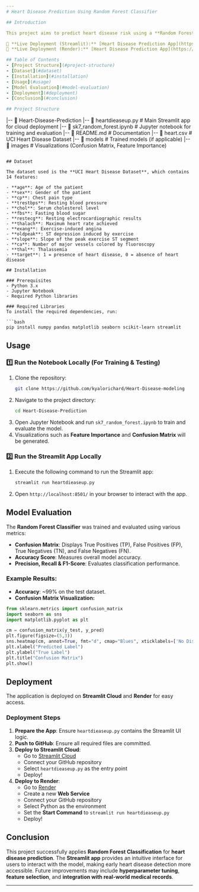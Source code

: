 ```yaml
---
# Heart Disease Prediction Using Random Forest Classifier

## Introduction

This project aims to predict heart disease risk using a **Random Forest Classifier**. The model analyzes patient health metrics such as **age, cholesterol levels, and maximum heart rate achieved** to determine the likelihood of heart disease. The application is deployed on **Streamlit Cloud** and **Render** for easy access.

🔗 **Live Deployment (Streamlit):** [Heart Disease Prediction App](https://heartdieaseuppy-nv4tmjre98gmrnhvgkhcxa.streamlit.app/)
🔗 **Live Deployment (Render):** [Heart Disease Prediction App](https://heart-disease-prediction-using-random.onrender.com/)

## Table of Contents
- [Project Structure](#project-structure)
- [Dataset](#dataset)
- [Installation](#installation)
- [Usage](#usage)
- [Model Evaluation](#model-evaluation)
- [Deployment](#deployment)
- [Conclusion](#conclusion)

## Project Structure
```
|-- 📂 Heart-Disease-Prediction
    |-- 📄 heartdieaseup.py           # Main Streamlit app for cloud deployment
    |-- 📄 sk7_random_forest.ipynb    # Jupyter notebook for training and evaluation
    |-- 📄 README.md                  # Documentation
    |-- 📄 heart.csv                   # UCI Heart Disease Dataset
    |-- 📂 models                      # Trained models (if applicable)
    |-- 📂 images                      # Visualizations (Confusion Matrix, Feature Importance)
```

## Dataset

The dataset used is the **UCI Heart Disease Dataset**, which contains 14 features:

- **age**: Age of the patient
- **sex**: Gender of the patient
- **cp**: Chest pain type
- **trestbps**: Resting blood pressure
- **chol**: Serum cholesterol level
- **fbs**: Fasting blood sugar
- **restecg**: Resting electrocardiographic results
- **thalach**: Maximum heart rate achieved
- **exang**: Exercise-induced angina
- **oldpeak**: ST depression induced by exercise
- **slope**: Slope of the peak exercise ST segment
- **ca**: Number of major vessels colored by fluoroscopy
- **thal**: Thalassemia
- **target**: 1 = presence of heart disease, 0 = absence of heart disease

## Installation

### Prerequisites
- Python 3.x
- Jupyter Notebook
- Required Python libraries

### Required Libraries
To install the required dependencies, run:

```bash
pip install numpy pandas matplotlib seaborn scikit-learn streamlit
```

## Usage

### 1️⃣ Run the Notebook Locally (For Training & Testing)
1. Clone the repository:
   ```bash
   git clone https://github.com/kyalorichard/Heart-Disease-modeling
   ```
2. Navigate to the project directory:
   ```bash
   cd Heart-Disease-Prediction
   ```
3. Open Jupyter Notebook and run `sk7_random_forest.ipynb` to train and evaluate the model.
4. Visualizations such as **Feature Importance** and **Confusion Matrix** will be generated.

### 2️⃣ Run the Streamlit App Locally
1. Execute the following command to run the Streamlit app:
   ```bash
   streamlit run heartdieaseup.py
   ```
2. Open `http://localhost:8501/` in your browser to interact with the app.

## Model Evaluation

The **Random Forest Classifier** was trained and evaluated using various metrics:

- **Confusion Matrix**: Displays True Positives (TP), False Positives (FP), True Negatives (TN), and False Negatives (FN).
- **Accuracy Score**: Measures overall model accuracy.
- **Precision, Recall & F1-Score**: Evaluates classification performance.

### Example Results:
- **Accuracy**: ~99% on the test dataset.
- **Confusion Matrix Visualization:**

```python
from sklearn.metrics import confusion_matrix
import seaborn as sns
import matplotlib.pyplot as plt

cm = confusion_matrix(y_test, y_pred)
plt.figure(figsize=(5,3))
sns.heatmap(cm, annot=True, fmt="d", cmap="Blues", xticklabels=['No Disease', 'Disease'], yticklabels=['No Disease', 'Disease'])
plt.xlabel("Predicted Label")
plt.ylabel("True Label")
plt.title("Confusion Matrix")
plt.show()
```

## Deployment

The application is deployed on **Streamlit Cloud** and **Render** for easy access.

### Deployment Steps
1. **Prepare the App**: Ensure `heartdieaseup.py` contains the Streamlit UI logic.
2. **Push to GitHub**: Ensure all required files are committed.
3. **Deploy to Streamlit Cloud**:
   - Go to [Streamlit Cloud](https://streamlit.io/cloud)
   - Connect your GitHub repository
   - Select `heartdieaseup.py` as the entry point
   - Deploy!
4. **Deploy to Render**:
   - Go to [Render](https://render.com/)
   - Create a new **Web Service**
   - Connect your GitHub repository
   - Select Python as the environment
   - Set the **Start Command** to `streamlit run heartdieaseup.py`
   - Deploy!

## Conclusion

This project successfully applies **Random Forest Classification** for **heart disease prediction**. The **Streamlit app** provides an intuitive interface for users to interact with the model, making early heart disease detection more accessible. Future improvements may include **hyperparameter tuning**, **feature selection**, and **integration with real-world medical records**.

---
```



